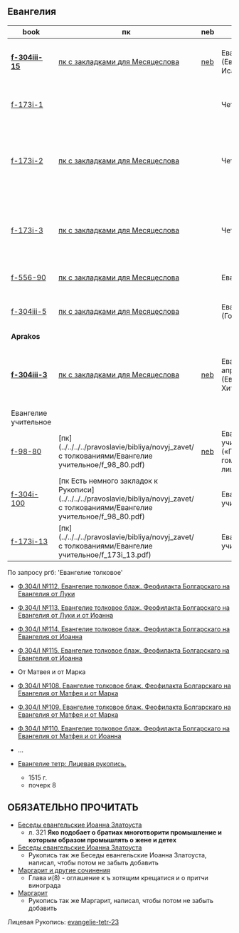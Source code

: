 ## Евангелия

| book                                                               | пк                                                                                                                                                       | neb                                                                                                     | title                                                   | handwriting | date                  | Месяцеслов | Описание                                                                                                                                                                                                      |
|--------------------------------------------------------------------|----------------------------------------------------------------------------------------------------------------------------------------------------------|---------------------------------------------------------------------------------------------------------|---------------------------------------------------------|:-----------:|-----------------------|:----------:|---------------------------------------------------------------------------------------------------------------------------------------------------------------------------------------------------------------|
| **[f-304iii-15](https://lib-fond.ru/lib-rgb/304-iii/f-304iii-15)** | [пк с закладками для Месяцеслова](../../../../pravoslavie/bibliya/novyj_zavet/evangel/bibliya_n_z_evangelie_revangelie_tetr_evangelie_isaaka_bireva.pdf) | [neb](https://kp.rusneb.ru/item/material/bibliya-n-z-evangelie-revangelie-tetr-evangelie-isaaka-bireva) | Евангелие-тетр (Евангелие Исаака Бирёва)                |     10      | 1531 г.               |     ✅      | Красивая Рукопись с миниатюрами. (лучше парсить с neb, т.к там лучше качество, и убраны линейки цветов)                                                                                                       |
| [f-173i-1](https://lib-fond.ru/lib-rgb/173-i/f-173i-1)             |                                                                                                                                                          |                                                                                                         | Четвероевангелие                                        |     10      | Втор. пол. XV в.      |     ✅      | Не добавлял в пк еще. Рукопись очень похожа на `f-173i-2`, но Рукописи разные                                                                                                                                 |
| [f-173i-2](https://lib-fond.ru/lib-rgb/173-i/f-173i-2)             | [пк с закладками для Месяцеслова](../../../../pravoslavie/bibliya/novyj_zavet/evangel/f_173i_2.pdf)                                                      |                                                                                                         | Четвероевангелие                                        |     10      | Посл. четв. XV в.     |     ✅      | **Почерк очень похож на Рукопись 'Апостол' [f-173i-5](https://lib-fond.ru/lib-rgb/173-i/f-173i-5) (так же есть в пк)**. *И у Рукописей один фонд, но по данным с ргб, разные даты написания, поэтому не знаю* |
| [f-173i-3](https://lib-fond.ru/lib-rgb/173-i/f-173i-3)             | [пк с закладками для Месяцеслова](../../../../pravoslavie/bibliya/novyj_zavet/evangel/f_173i_3.pdf)                                                      |                                                                                                         | Четвероевангелие                                        |      9      | XVI в.                |     ✅      | *эта рукопись была раньше так же в пк, и имела название:* (хороший текст)(толк я не нашел)ЧетвероЕвангелие с толк Феофилакта 16 в                                                                             |
| [f-556-90](https://lib-fond.ru/lib-rgb/556/f-556-90)               | [пк с закладками для Месяцеслова](../../../../pravoslavie/bibliya/novyj_zavet/evangel/f_556_90.pdf)                                                      |                                                                                                         | Евангелие тетр                                          |      8      | Перв. пол. XVI в.     |     ✅      |                                                                                                                                                                                                               |
| [f-304iii-5](https://lib-fond.ru/lib-rgb/304-iii/f-304iii-5)       | [пк с закладками для Месяцеслова](../../../../pravoslavie/bibliya/novyj_zavet/evangel/f_304iii_5.pdf)                                                    |                                                                                                         | Евангелие-тетр (Голтяевское)                            |      7      | Кон. XIV – нач. XV в. |     ✅      | *не парсил, а загрузил `pdf` с сайта ргб, т.к. было трудно спарсить*                                                                                                                                          |
| **Aprakos**                                                        |                                                                                                                                                          |                                                                                                         |                                                         |             |                       |            |                                                                                                                                                                                                               |
| **[f-304iii-3](https://lib-fond.ru/lib-rgb/304-iii/f-304iii-3)**   | [пк с закладками для Месяцеслова](../../../../pravoslavie/bibliya/novyj_zavet/evangel/aprakos/evangelie_aprakos_polnyy_8.pdf)                            | [neb](https://kp.rusneb.ru/item/material/evangelie-aprakos-polnyy-8)                                    | Евангелие-апракос полный (Евангелие Хитрово)            |             | Около 1400            |     ✅      | Считается, что живописные работы для Евангелия Хитрово выполнены при участии **Андрея Рублева, Феофана Грека и Даниила Черного.**                                                                             |
| Евангелие учительное                                               |                                                                                                                                                          |                                                                                                         |                                                         |             |                       |     ❌      |                                                                                                                                                                                                               |
| [f-98-80](https://lib-fond.ru/lib-rgb/98/f-98-80)                  | [пк](../../../../pravoslavie/bibliya/novyj_zavet/с толкованиями/Евангелие учительное/f_98_80.pdf)                                                        | [neb](https://kp.rusneb.ru/item/material/evangelie-uchitelnoe-licevoe)                                  | Евангелие учительное («Патриарший гомилиарий»), лицевое |     10      | Сер. XVI в.           |            |                                                                                                                                                                                                               |
| [f-304i-100](https://lib-fond.ru/lib-rgb/304-i/f-304i-100)         | [пк Есть немного закладок к Рукописи](../../../../pravoslavie/bibliya/novyj_zavet/с толкованиями/Евангелие учительное/f_98_80.pdf)                       |                                                                                                         | Евангелие учительное                                    |     10      |                       |            | C поучениями святого Златоуста                                                                                                                                                                                |
| [f-173i-13](https://lib-fond.ru/lib-rgb/173-i/f-173i-13)           | [пк](../../../../pravoslavie/bibliya/novyj_zavet/с толкованиями/Евангелие учительное/f_173i_13.pdf)                                                      |                                                                                                         | Евангелие учительное                                    |             | XVI в.                |            |                                                                                                                                                                                                               |

По запросу ргб: 'Евангелие толковое'

- [Ф.304/I №112. Евангелие толковое блаж. Феофилакта Болгарскаго на Евангелия от Луки](https://lib-fond.ru/lib-rgb/304-i/f-304i-112)
- [Ф.304/I №113. Евангелие толковое блаж. Феофилакта Болгарскаго на Евангелия от Луки и от Иоанна](https://lib-fond.ru/lib-rgb/304-i/f-304i-113)
- [Ф.304/I №114. Евангелие толковое блаж. Феофилакта Болгарскаго на Евангелия от Иоанна](https://lib-fond.ru/lib-rgb/304-i/f-304i-114)
- [Ф.304/I №115. Евангелие толковое блаж. Феофилакта Болгарскаго на Евангелия от Иоанна](https://lib-fond.ru/lib-rgb/304-i/f-304i-115)
- От Матвея и от Марка
- [Ф.304/I №108. Евангелие толковое блаж. Феофилакта Болгарскаго на Евангелия от Матфея и от Марка](https://lib-fond.ru/lib-rgb/304-i/f-304i-108)
- [Ф.304/I №109. Евангелие толковое блаж. Феофилакта Болгарскаго на Евангелия от Матфея и от Марка](https://lib-fond.ru/lib-rgb/304-i/f-304i-109)
- [Ф.304/I №110. Евангелие толковое блаж. Феофилакта Болгарскаго на Евангелия от Матфея и от Иоанна](https://lib-fond.ru/lib-rgb/304-i/f-304i-110)
- ...


- [Евангелие тетр: Лицевая рукопись.](https://nlr.ru/manuscripts/RA1527/elektronnyiy-katalog?ab=704518C0-3F6C-4237-A580-34EBAB4B73C7)
    - 1515 г.
    - почерк 8

## ОБЯЗАТЕЛЬНО ПРОЧИТАТЬ

- [Беседы евангельские Иоанна Златоуста](https://kp.rusneb.ru/item/material/besedy-evangelskie-ioanna-zlatousta-2)
    - л. 321 **Яко подобает о братиах многотворити промышление и которым образом промышлять о жене и детех**
- [Беседы евангельские Иоанна Златоуста](https://kp.rusneb.ru/item/material/besedy-evangelskie-ioanna-zlatousta-1)
    - Рукопись так же Беседы евангельские Иоанна Златоуста, написал, чтобы потом не забыть добавить
- [Маргарит и другие сочинения](https://kp.rusneb.ru/item/material/margarit-i-drugie-sochineniya)
    - Глава и(8) - оглашение к ъ хотящим крещатися и о притчи винограда
- [Маргарит](https://kp.rusneb.ru/item/material/margarit)
    - Рукопись так же Маргарит, написал, чтобы потом не забыть добавить

Лицевая Рукопись:
[evangelie-tetr-23](https://kp.rusneb.ru/item/material/evangelie-tetr-23)
